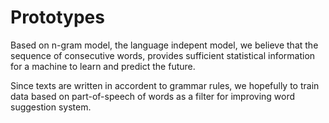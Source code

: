 # Prototypes

Based on n-gram model, the language indepent model, we believe 
that the sequence of consecutive words, provides sufficient 
statistical information for a machine to learn and predict the future.

Since texts are written in accordent to grammar rules,
we hopefully to train data based on part-of-speech of words
as a filter for improving word suggestion system.
